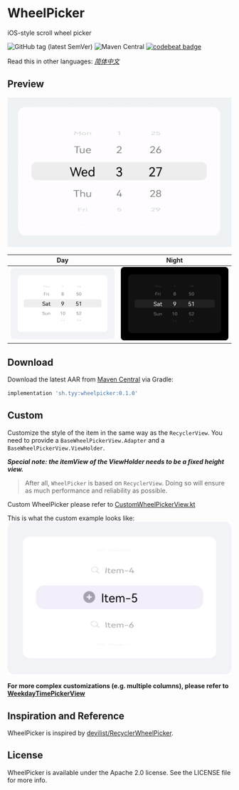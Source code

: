 WheelPicker
===
iOS-style scroll wheel picker

![GitHub tag (latest SemVer)](https://img.shields.io/github/v/tag/ty0x2333/WheelPicker)
![Maven Central](https://img.shields.io/maven-central/v/sh.tyy/wheelpicker)
[![codebeat badge](https://codebeat.co/badges/346d671e-d683-4471-be7d-a3d6f742de86)](https://codebeat.co/projects/github-com-ty0x2333-wheelpicker-master)

Read this in other languages: [*简体中文*](README.zh-cn.md)

Preview
---
![Preview](resources/preview.gif)

|Day|Night|
|---|---|
|![Day](resources/day.png)|![Night](resources/night.png)|

Download
---

Download the latest AAR from [Maven Central](https://search.maven.org/search?q=g:%20sh.tyy%20a:%20wheelpicker) via Gradle:

```gradle
implementation 'sh.tyy:wheelpicker:0.1.0'
```

Custom
---
Customize the style of the item in the same way as the `RecyclerView`.
You need to provide a `BaseWheelPickerView.Adapter` and a `BaseWheelPickerView.ViewHolder`.

***Special note: the itemView of the ViewHolder needs to be a fixed height view.***

> After all, `WheelPicker` is based on `RecyclerView`. Doing so will ensure as much performance and reliability as possible.

Custom WheelPicker please refer to [CustomWheelPickerView.kt](app/src/main/java/sh/tyy/wheelpicker/example/custom/CustomWheelPickerView.kt)

This is what the custom example looks like:
![Custom](resources/custom.png)

**For more complex customizations (e.g. multiple columns), please refer to [WeekdayTimePickerView](WheelPicker/src/main/java/sh/tyy/wheelpicker/WeekdayTimePickerView.kt)**

Inspiration and Reference
---
WheelPicker is inspired by [devilist/RecyclerWheelPicker](https://github.com/devilist/RecyclerWheelPicker).

License
---
WheelPicker is available under the Apache 2.0 license. See the LICENSE file for more info.